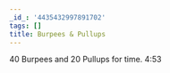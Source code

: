 ```yaml
---
_id_: '4435432997891702'
tags: []
title: Burpees & Pullups
---
```


40 Burpees and 20 Pullups for time. 4:53